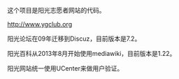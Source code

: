 这个项目是阳光志愿者网站的代码。

http://www.ygclub.org

阳光论坛在09年迁移到Discuz，目前版本是7.2。

阳光百科从2013年8月开始使用mediawiki，目前版本是1.22。

阳光网站统一使用UCenter来做用户验证。